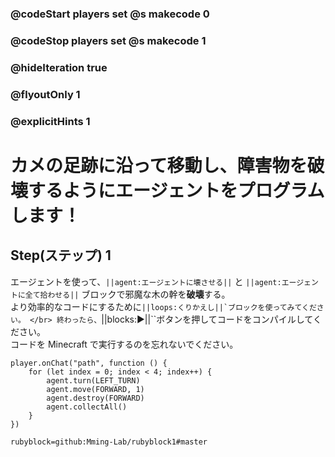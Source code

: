 ### @codeStart players set @s makecode 0
### @codeStop players set @s makecode 1

### @hideIteration true 
### @flyoutOnly 1
### @explicitHints 1


# カメの足跡に沿って移動し、障害物を破壊するようにエージェントをプログラムします！

## Step(ステップ) 1 
エージェントを使って、``||agent:エージェントに壊させる||`` と ``||agent:エージェントに全て拾わせる||`` ブロックで邪魔な木の幹を**破壊**する。 </br>
より効率的なコードにするために``||loops:くりかえし||`ブロックを使ってみてください。 </br>
終わったら、``||blocks:▶||``ボタンを押してコードをコンパイルしてください。 </br>
コードを Minecraft で実行するのを忘れないでください。

```ghost
player.onChat("path", function () {
    for (let index = 0; index < 4; index++) {
        agent.turn(LEFT_TURN)
        agent.move(FORWARD, 1)
        agent.destroy(FORWARD)
        agent.collectAll()
    }
})
``` 
```package
rubyblock=github:Mming-Lab/rubyblock1#master
```

